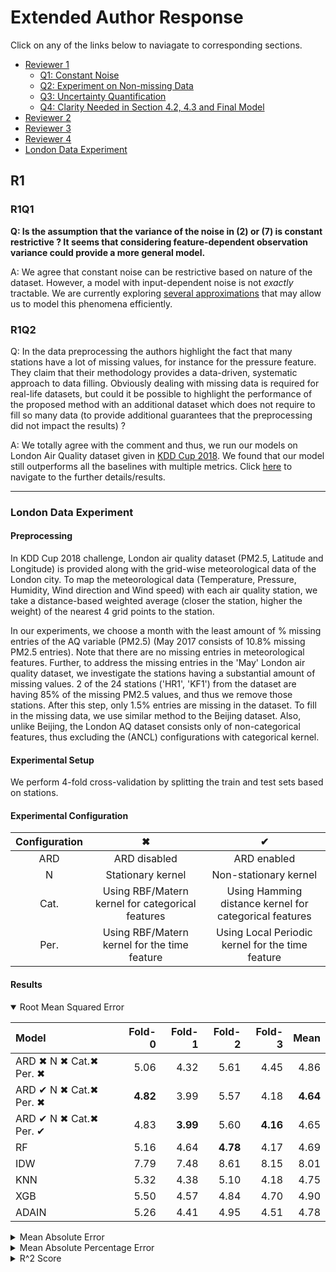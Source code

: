 # Extended Author Response

Click on any of the links below to naviagate to corresponding sections.

* [Reviewer 1](https://github.com/ouranonymoussubmission/AAAI22/blob/main/Rebuttal.md#r1)
    * [Q1: Constant Noise](https://github.com/ouranonymoussubmission/AAAI22/blob/main/Rebuttal.md#r1q1)
    * [Q2: Experiment on Non-missing Data](https://github.com/ouranonymoussubmission/AAAI22/blob/main/Rebuttal.md#r1q2)
    * [Q3: Uncertainty Quantification](https://github.com/ouranonymoussubmission/AAAI22/blob/main/Rebuttal.md#r1q3)
    * [Q4: Clarity Needed in Section 4.2, 4.3 and Final Model](https://github.com/ouranonymoussubmission/AAAI22/blob/main/Rebuttal.md#r1q4)
* [Reviewer 2](https://github.com/ouranonymoussubmission/AAAI22/blob/main/Rebuttal.md#r2)
* [Reviewer 3](https://github.com/ouranonymoussubmission/AAAI22/blob/main/Rebuttal.md#r3)
* [Reviewer 4](https://github.com/ouranonymoussubmission/AAAI22/blob/main/Rebuttal.md#r4)
* [London Data Experiment](https://github.com/ouranonymoussubmission/AAAI22/blob/main/Rebuttal.md#london-data-experiment)

## R1
### R1Q1
**Q: Is the assumption that the variance of the noise in (2) or (7) is constant restrictive ? It seems that considering feature-dependent observation variance could provide a more general model.**

A: We  agree  that  constant  noise  can  be  restrictive  based on  nature  of  the  dataset.  However,  a  model  with  input-dependent  noise  is  not *exactly* tractable.  We  are  currently exploring [several approximations](https://icml.cc/Conferences/2011/papers/456_icmlpaper.pdf) that may allow us to model this phenomena efficiently.

### R1Q2
Q: In the data preprocessing the authors highlight the fact that many stations have a lot of missing values, for instance for the pressure feature. They claim that their methodology provides a data-driven, systematic approach to
data filling. Obviously dealing with missing data is required for real-life datasets, but could it be possible to highlight the performance of the proposed method with an additional dataset which does not require to fill so many data (to provide additional guarantees that the preprocessing did not impact the results) ?

A: We totally agree with the comment and thus, we run our models on London Air Quality dataset given in [KDD Cup 2018](https://www.kdd.org/kdd2018/kdd-cup). We found that our model still outperforms all the baselines with multiple metrics. Click [here](https://github.com/ouranonymoussubmission/AAAI22/blob/main/Rebuttal.md#london-data-experiment) to navigate to the further details/results.


---

### London Data Experiment
#### Preprocessing
In KDD Cup 2018 challenge, London air quality dataset (PM2.5, Latitude and Longitude) is provided along with the grid-wise meteorological data of the London city. To map the meteorological data (Temperature, Pressure, Humidity, Wind direction and Wind speed) with each air quality station, we take a distance-based weighted average (closer the station, higher the weight) of the nearest 4 grid points to the station. 

In our experiments, we choose a month with the least amount of \% missing entries of the AQ variable (PM2.5) (May 2017 consists of 10.8\% missing PM2.5 entries). Note that there are no missing entries in meteorological features. Further, to address the missing entries in the 'May' London air quality dataset, we investigate the stations having a substantial amount of missing values. 2 of the 24 stations ('HR1', 'KF1') from the dataset are having 85\% of the missing PM2.5 values, and thus we remove those stations. After this step, only 1.5% entries are missing in the dataset. To fill in the missing data, we use similar method to the Beijing dataset. Also, unlike Beijing, the London AQ dataset consists only of non-categorical features, thus excluding the (ANCL) configurations with categorical kernel.

#### Experimental Setup
We perform 4-fold cross-validation by splitting the train and test sets based on stations. 

#### Experimental Configuration

| Configuration | ✖ | ✔ |
| :-: | :-: | :-: |
| ARD | ARD disabled | ARD enabled |
| N | Stationary kernel | Non-stationary kernel |
| Cat. | Using RBF/Matern kernel for categorical features | Using Hamming distance kernel for categorical features |
| Per. | Using RBF/Matern kernel for the time feature | Using Local Periodic kernel for the time feature |

#### Results

<details open>
<summary>Root Mean Squared Error</summary>

| Model | Fold-0 | Fold-1 | Fold-2 | Fold-3 | Mean |
| :- | -:| -:| -:| -:| -:|
|ARD ✖ N ✖ Cat.✖ Per. ✖	| 5.06 | 4.32 | 5.61	| 4.45 | 4.86 |
|ARD ✔ N ✖ Cat.✖ Per. ✖	| **4.82** | 3.99 | 5.57	| 4.18 | **4.64** |
|ARD ✔ N ✖ Cat.✖ Per. ✔	| 4.83 | **3.99** | 5.60	| **4.16** | 4.65 |
|RF	                    | 5.16 | 4.64 | **4.78** | 4.17 | 4.69 |
|IDW	                    | 7.79 | 7.48 | 8.61 | 8.15 | 8.01 |
|KNN	                    | 5.32 | 4.38 | 5.10 | 4.18 | 4.75 |
|XGB	                    | 5.50 | 4.57 | 4.84 | 4.70 | 4.90 |
|ADAIN	                 | 5.26 | 4.41 | 4.95 | 4.51 | 4.78 |

   
</details>

<details>
<summary>Mean Absolute Error</summary>

| Model | Fold-0 | Fold-1 | Fold-2 | Fold-3 | Mean |
| :- | -:| -:| -:| -:| -:|
|ARD ✖ N ✖ Cat.✖ Per. ✖	 | 3.07 | 2.93 | 3.92 | 3.38 | 3.33 |
|ARD ✔ N ✖ Cat.✖ Per. ✖	 | **2.87** | **2.76** | 3.92 | 3.19 | **3.19** |
|ARD ✔ N ✖ Cat.✖ Per. ✔	 | 2.88 | 2.76 | 3.98 | 3.19 | 3.20 |
|RF	                     | 2.88 | 2.76 | 3.98 | 3.19 | 3.20 |
|IDW	                     | 2.88 | 2.76 | 3.98 | 3.19 | 3.20 |
|KNN	                     | 3.25 | 3.16 | **3.25** | **3.15** | 3.20 |
|XGB	                     | 3.52 | 3.31 | 3.32 | 3.62 | 3.44 |
|ADAIN	                  |      |      |      |      |      |

</details>

<details>
<summary>Mean Absolute Percentage Error</summary>

| Model | Fold-0 | Fold-1 | Fold-2 | Fold-3 | Mean |
| :- | -:| -:| -:| -:| -:|
|ARD ✖ N ✖ Cat.✖ Per. ✖	 |34% |29% | 87% |38% |47% |
|ARD ✔ N ✖ Cat.✖ Per. ✖	 | 32% |27% |88% |35% |46% |
|ARD ✔ N ✖ Cat.✖ Per. ✔	 | **32%** | **27%** |89% |**35%** |46% |
|RF	                     |32% |30% |**71%** |36% |**42%**|
|IDW	                     |51% |46% |131% |57% |71% |
|KNN	                     |32% |31% |78% |35% |44% |
|XGB	                     |40% |35% |78% |40% |48% |
|ADAIN	                  |      |      |      |      |      |

</details>

<details>
<summary>R^2 Score</summary>

| Model | Fold-0 | Fold-1 | Fold-2 | Fold-3 | Mean |
| :- | -:| -:| -:| -:| -:|
|ARD ✖ N ✖ Cat.✖ Per. ✖ |0.66 | 0.73 | 0.53 | 0.71 | 0.66|
|ARD ✔ N ✖ Cat.✖ Per. ✖ |**0.69** | **0.77** | 0.54 | **0.74** | **0.69**|
|ARD ✔ N ✖ Cat.✖ Per. ✔ |**0.69** | **0.77** | **0.53** | **0.74** | 0.68|
|RF                        |0.64 | 0.69 | 0.66 | 0.74 | 0.68|
|IDW                     |0.19 | 0.20 | -0.10 | 0.02 | 0.08|
|KNN                     |0.62 | 0.73 | 0.61 | 0.74 | 0.68|
|XGB                     |0.60 | 0.70 | 0.65 | 0.67 | 0.66|
|ADAIN	                  |      |      |      |      |      |

</details>










